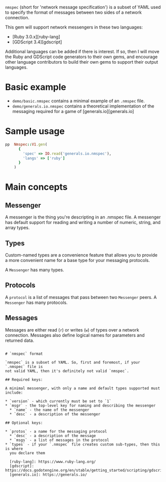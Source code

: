 `nmspec` (short for 'network message specification') is a subset of YAML used to
specify the format of messages between two sides of a network connection.

This gem will support network messengers in these two languages:

* [Ruby 3.0.x][ruby-lang]
* [GDScript 3.4][gdscript]

Additional languages can be added if there is interest. If so, then I will move
the Ruby and GDScript code generators to their own gems, and encourage other
language contributors to build their own gems to support their output languages.

# Basic example

* `demo/basic.nmspec` contains a minimal example of an `.nmspec` file.
* `demo/generals.io.nmspec` contains a theoretical implementation of the
messaging required for a game of [generals.io][generals.io]

# Sample usage

```ruby
pp  Nmspec::V1.gen(
      {
        'spec' => IO.read('generals.io.nmspec'),
        'langs' => ['ruby']
      }
    )
```

# Main concepts

## Messenger

A messenger is the thing you're descripting in an .nmspec file. A messenger has
default support for reading and writing a number of numeric, string, and array
types.

## Types

Custom-named types are a convenience feature that allows you to provide a more
convenient name for a base type for your messaging protocols.

A `Messenger` has many types.

## Protocols

A `protocol` is a list of messages that pass between two `Messenger` peers. A
`Messenger` has many protocols.

## Messages

Messages are either read (`r`) or writes (`w`) of types over a network
connection. Messages also define logical names for parameters and returned data.

```

# `nmspec` format

`nmspec` is a subset of YAML. So, first and foremost, if your `.nmspec` file is
not valid YAML, then it's definitely not valid `nmspec`.

## Required keys:

A minimal messenger, with only a name and default types supported must include:

* `version` - which currently must be set to `1`
* `msgr` - the top-level key for naming and describing the messenger
  * `name` - the name of the messenger
  * `desc` - a description of the messenger

## Optional keys:

* `protos` - a name for the messaging protocol
  * `desc` - a description of the message
  * `msgs` - a list of messages in the protocol
* `types` - if your `.nmspec` file creates custom sub-types, then this is where
  you declare them

  [ruby-lang]: https://www.ruby-lang.org/
  [gdscript]: https://docs.godotengine.org/en/stable/getting_started/scripting/gdscript/gdscript_basics.html
  [generals.io]: https://generals.io/
